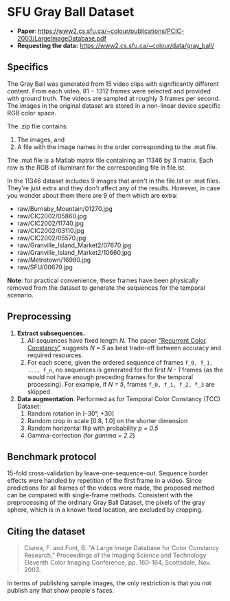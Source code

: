 # SFU Gray Ball Dataset

* **Paper**: https://www2.cs.sfu.ca/~colour/publications/PCIC-2003/LargeImageDatabase.pdf
* **Requesting the data:** https://www2.cs.sfu.ca/~colour/data/gray_ball/

## Specifics

The Gray Ball was generated from 15 video clips with significantly different content. From each video, 81 − 1312 frames
were selected and provided with ground truth. The videos are sampled at roughly 3 frames per second. The images in the
original dataset are stored in a non-linear device specific RGB color space.

The .zip file contains:

1. The images, and
2. A file with the image names in the order corresponding to the .mat file.

The .mat file is a Matlab matrix file containing an 11346 by 3 matrix. Each row is the RGB of illuminant for the
corresponding file in file.lst.

In the 11346 dataset includes 9 images that aren't in the file.lst or .mat files. They're just extra and they don't
affect any of the results. However, in case you wonder about them there are 9 of them which are extra:

* raw/Burnaby_Mountain/01270.jpg
* raw/CIC2002/05860.jpg
* raw/CIC2002/11740.jpg
* raw/CIC2002/03110.jpg
* raw/CIC2002/05570.jpg
* raw/Granville_Island_Market2/07670.jpg
* raw/Granville_Island_Market2/10660.jpg
* raw/Metrotown/16980.jpg
* raw/SFU/00670.jpg

**Note**: for practical convenience, these frames have been physically removed from the dataset to generate the
sequences for the temporal scenario.

## Preprocessing

1. **Extract subsequences.**
    1. All sequences have fixed length *N*. The paper ["Recurrent Color Constancy"](https://openaccess.thecvf.com/content_ICCV_2017/papers/Qian_Recurrent_Color_Constancy_ICCV_2017_paper.pdf) suggests *N = 5* as best trade-off between accuracy and required resources.
    2. For each scene, given the ordered sequence of frames `f_0, f_1, ..., f_n`, no sequences is generated for the
       first *N - 1* frames (as the would not have enough preceding frames for the temporal processing). For example,
       if *N = 5*, frames `f_0, f_1, f_2, f_3` are skipped
2. **Data augmentation**. Performed as for Temporal Color Constancy (TCC) Dataset:
    1. Random rotation in [-30°, +30]
    2. Random crop in scale [0.8, 1.0] on the shorter dimension
    3. Random horizontal flip with probability *p = 0.5*
    2. Gamma-correction (for *gamma = 2.2*)

## Benchmark protocol

15-fold cross-validation by leave-one-sequence-out. Sequence border effects were handled by repetition of the first
frame in a video. Since predictions for all frames of the videos were made, the proposed method can be compared with
single-frame methods. Consistent with the preprocessing of the ordinary Gray Ball Dataset, the pixels of the gray
sphere, which is in a known fixed location, are excluded by cropping.

## Citing the dataset

> Ciurea, F. and Funt, B. "A Large Image Database for Color Constancy Research," Proceedings of the Imaging Science and Technology Eleventh Color Imaging Conference, pp. 160-164, Scottsdale, Nov. 2003.

In terms of publishing sample images, the only restriction is that you not publish any that show people's faces.